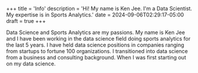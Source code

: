 +++
title = 'Info'
description = 'Hi! My name is Ken Jee. I'm a Data Scientist. My expertise is in Sports Analytics.'
date = 2024-09-06T02:29:17-05:00
draft = true
+++

Data Science and Sports Analytics are my passions. My name is Ken Jee and I have been working in the data science field doing sports analytics for the last 5 years. I have held data science positions in companies ranging from startups to fortune 100 organizations. I transitioned into data science from a business and consulting background. When I was first starting out on my data science.